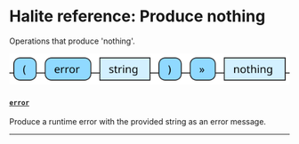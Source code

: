 <!---
  This markdown file was generated. Do not edit.
  -->

# Halite reference: Produce nothing

Operations that produce 'nothing'.

!["nothing-out"](./halite-bnf-diagrams/nothing-out.svg)

#### [`error`](halite-full-reference.md#error)

Produce a runtime error with the provided string as an error message.

---
